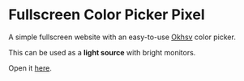 # Fullscreen Color Picker Pixel

A simple fullscreen website with an easy-to-use [Okhsv](https://pixallus.com/okhsv-and-okhsl/) color picker.

This can be used as a **light source** with bright monitors.

Open it [here](https://ceiridge.github.io/Fullscreen-Color-Picker/).
